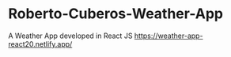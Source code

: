 # Roberto-Cuberos-Weather-App
A Weather App developed in React JS
https://weather-app-react20.netlify.app/
